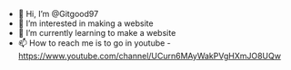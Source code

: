 - 👋 Hi, I’m @Gitgood97
- 👀 I’m interested in making a website
- 🌱 I’m currently learning to make a website
- 📫 How to reach me is to go in youtube - https://www.youtube.com/channel/UCurn6MAyWakPVgHXmJO8UQw

<!---
Gitgood97/Gitgood97 is a ✨ special ✨ repository because its `README.md` (this file) appears on your GitHub profile.
You can click the Preview link to take a look at your changes.
--->
